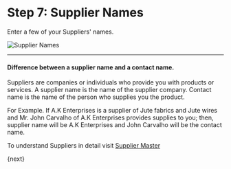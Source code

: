 # Step 7: Supplier Names

Enter a few of your Suppliers' names.

![Supplier Names](/assets/erpnext_org/images/user-guide/setup-wizard/setup-wizard-7.png)

---

#### Difference between a supplier name and a contact name.

Suppliers are companies or individuals who provide you with products or services. A supplier name is the name of the supplier company. Contact name is the name of the person who supplies you the product.

For Example. If A.K Enterprises is a supplier of Jute fabrics and Jute wires and Mr. John Carvalho of A.K Enterprises provides supplies to you; then, supplier name will be A.K Enterprises and John Carvalho will be the contact name.

To understand Suppliers in detail visit [Supplier Master](/user-guide/buying/supplier-master)

{next}
